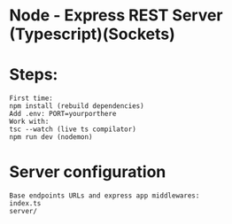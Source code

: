 # Node - Express REST Server (Typescript)(Sockets)

# Steps:
    First time:
    npm install (rebuild dependencies)
    Add .env: PORT=yourporthere
    Work with:
    tsc --watch (live ts compilator)
    npm run dev (nodemon)

# Server configuration 
    Base endpoints URLs and express app middlewares:
    index.ts
    server/
